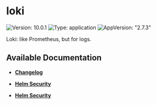 # loki

![Version: 10.0.1](https://img.shields.io/badge/Version-10.0.1-informational?style=flat-square) ![Type: application](https://img.shields.io/badge/Type-application-informational?style=flat-square) ![AppVersion: "2.7.3"](https://img.shields.io/badge/AppVersion-"2.7.3"-informational?style=flat-square)

Loki: like Prometheus, but for logs.

## Available Documentation

- [**Changelog**](CHANGELOG)

- [**Helm Security**](container-security)

- [**Helm Security**](helm-security)

